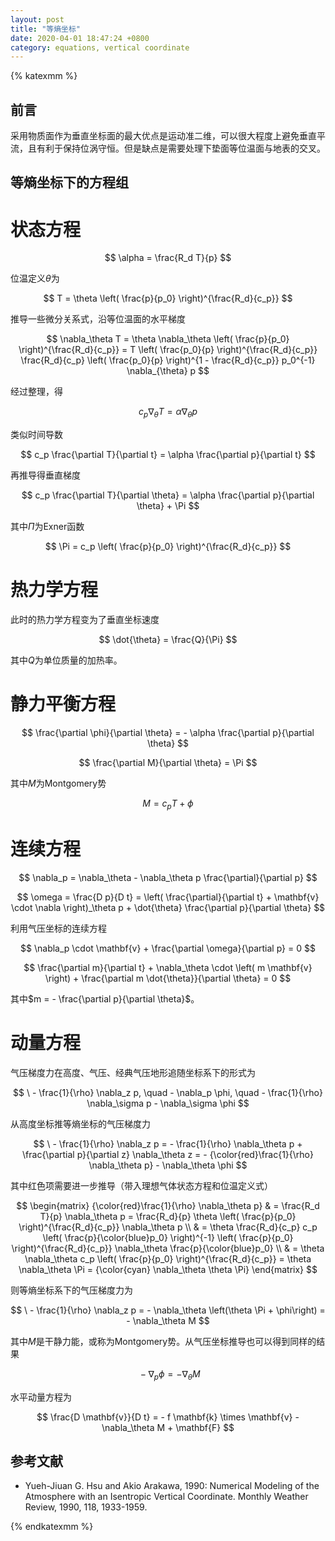 ```yaml
---
layout: post
title: "等熵坐标"
date: 2020-04-01 18:47:24 +0800
category: equations, vertical coordinate
---
```


{% katexmm %}

## 前言

采用物质面作为垂直坐标面的最大优点是运动准二维，可以很大程度上避免垂直平流，且有利于保持位涡守恒。但是缺点是需要处理下垫面等位温面与地表的交叉。

## 等熵坐标下的方程组

# 状态方程

$$
\alpha = \frac{R_d T}{p}
$$

位温定义$\theta$为

$$
T = \theta \left( \frac{p}{p_0} \right)^{\frac{R_d}{c_p}}
$$

推导一些微分关系式，沿等位温面的水平梯度

$$
\nabla_\theta T = \theta \nabla_\theta \left( \frac{p}{p_0} \right)^{\frac{R_d}{c_p}} = T \left( \frac{p_0}{p} \right)^{\frac{R_d}{c_p}} \frac{R_d}{c_p} \left( \frac{p_0}{p} \right)^{1 - \frac{R_d}{c_p}} p_0^{-1} \nabla_{\theta} p
$$

经过整理，得

$$
c_p \nabla_\theta T = \alpha \nabla_\theta p
$$

类似时间导数

$$
c_p \frac{\partial T}{\partial t} = \alpha \frac{\partial p}{\partial t}
$$

再推导得垂直梯度

$$
c_p \frac{\partial T}{\partial \theta} = \alpha \frac{\partial p}{\partial \theta} + \Pi
$$

其中$\Pi$为Exner函数

$$
\Pi = c_p \left( \frac{p}{p_0} \right)^{\frac{R_d}{c_p}}
$$

# 热力学方程

此时的热力学方程变为了垂直坐标速度

$$
\dot{\theta} = \frac{Q}{\Pi}
$$

其中$Q$为单位质量的加热率。

# 静力平衡方程

$$
\frac{\partial \phi}{\partial \theta} = - \alpha \frac{\partial p}{\partial \theta}
$$

$$
\frac{\partial M}{\partial \theta} = \Pi
$$

其中$M$为Montgomery势

$$
M = c_p T + \phi
$$

# 连续方程

$$
\nabla_p = \nabla_\theta - \nabla_\theta p \frac{\partial}{\partial p}
$$

$$
\omega = \frac{D p}{D t} = \left( \frac{\partial}{\partial t} + \mathbf{v} \cdot \nabla \right)_\theta p + \dot{\theta} \frac{\partial p}{\partial \theta}
$$

利用气压坐标的连续方程

$$
\nabla_p \cdot \mathbf{v} + \frac{\partial \omega}{\partial p} = 0
$$

$$
\frac{\partial m}{\partial t} + \nabla_\theta \cdot \left( m \mathbf{v} \right) + \frac{\partial m \dot{\theta}}{\partial \theta} = 0
$$

其中$m = - \frac{\partial p}{\partial \theta}$。

# 动量方程

气压梯度力在高度、气压、经典气压地形追随坐标系下的形式为

$$
\ - \frac{1}{\rho} \nabla_z p, \quad - \nabla_p \phi, \quad - \frac{1}{\rho} \nabla_\sigma p - \nabla_\sigma \phi
$$

从高度坐标推等熵坐标的气压梯度力

$$
\ - \frac{1}{\rho} \nabla_z p = - \frac{1}{\rho} \nabla_\theta p + \frac{\partial p}{\partial z} \nabla_\theta z = - {\color{red}\frac{1}{\rho} \nabla_\theta p} - \nabla_\theta \phi
$$

其中红色项需要进一步推导（带入理想气体状态方程和位温定义式）

$$
\begin{matrix}
  {\color{red}\frac{1}{\rho} \nabla_\theta p}
  & = \frac{R_d T}{p} \nabla_\theta p = \frac{R_d}{p} \theta \left( \frac{p}{p_0} \right)^{\frac{R_d}{c_p}} \nabla_\theta p \\
  & = \theta \frac{R_d}{c_p} c_p \left( \frac{p}{\color{blue}p_0} \right)^{-1} \left( \frac{p}{p_0} \right)^{\frac{R_d}{c_p}} \nabla_\theta \frac{p}{\color{blue}p_0} \\
  & = \theta \nabla_\theta c_p \left( \frac{p}{p_0} \right)^{\frac{R_d}{c_p}} = \theta \nabla_\theta \Pi = {\color{cyan} \nabla_\theta \theta \Pi}
\end{matrix}
$$

则等熵坐标系下的气压梯度力为

$$
\ - \frac{1}{\rho} \nabla_z p = - \nabla_\theta \left(\theta \Pi + \phi\right) = - \nabla_\theta M
$$

其中$M$是干静力能，或称为Montgomery势。从气压坐标推导也可以得到同样的结果

$$
\ - \nabla_p \phi = - \nabla_\theta M
$$

水平动量方程为

$$
\frac{D \mathbf{v}}{D t} = - f \mathbf{k} \times \mathbf{v} - \nabla_\theta M + \mathbf{F}
$$

## 参考文献

- Yueh-Jiuan G. Hsu and Akio Arakawa, 1990: Numerical Modeling of the Atmosphere with an Isentropic Vertical Coordinate. Monthly Weather Review, 1990, 118, 1933-1959.

{% endkatexmm %}
